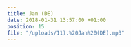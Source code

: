 ```yaml
---
title: Jan (DE)
date: 2018-01-31 13:57:00 +01:00
position: 15
file: "/uploads/11).%20Jan%20(DE).mp3"
---
```



